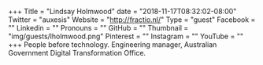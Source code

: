 +++
Title = "Lindsay Holmwood"
date = "2018-11-17T08:32:02-08:00"
Twitter = "auxesis"
Website = "http://fractio.nl/"
Type = "guest"
Facebook = ""
Linkedin = ""
Pronouns = ""
GitHub = ""
Thumbnail = "img/guests/lholmwood.png"
Pinterest = ""
Instagram = ""
YouTube = ""
+++
People before technology. Engineering manager, Australian Government Digital Transformation Office.
